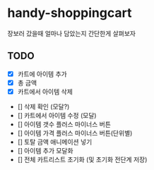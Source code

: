 # handy-shoppingcart

장보러 갔을때 얼마나 담았는지 간단한게 살펴보자

## TODO

- [x] 카트에 아이템 추가
- [x] 총 금액
- [x] 카트에서 아이템 삭제
- [] 삭제 확인 (모달?)
- [] 카트에서 아이템 수정 (모달)
- [] 아이템 갯수 플러스 마이너스 버튼
- [] 아이템 가격 플러스 마이너스 버튼(단위별)
- [] 토탈 금액 애니메이션 넣기
- [] 아이템 추가 모달화
- [] 전체 카트리스트 초기화 (및 초기화 전단계 저장)
